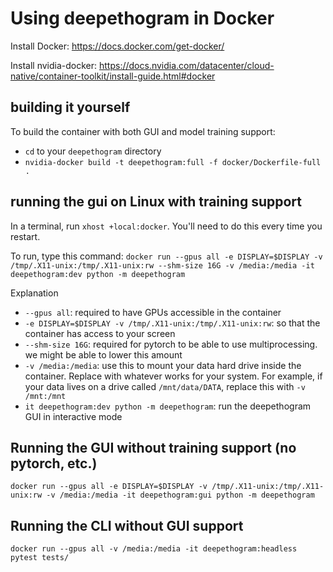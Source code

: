 # Using deepethogram in Docker
Install Docker: https://docs.docker.com/get-docker/

Install nvidia-docker: https://docs.nvidia.com/datacenter/cloud-native/container-toolkit/install-guide.html#docker

## building it yourself
To build the container with both GUI and model training support: 
* `cd` to your `deepethogram` directory
* `nvidia-docker build -t deepethogram:full -f docker/Dockerfile-full . `

## running the gui on Linux with training support
In a terminal, run `xhost +local:docker`. You'll need to do this every time you restart. 

To run, type this command: `docker run --gpus all -e DISPLAY=$DISPLAY -v /tmp/.X11-unix:/tmp/.X11-unix:rw --shm-size 16G -v /media:/media -it deepethogram:dev python -m deepethogram`

Explanation
* `--gpus all`: required to have GPUs accessible in the container
* `-e DISPLAY=$DISPLAY -v /tmp/.X11-unix:/tmp/.X11-unix:rw`: so that the container has access to your screen
* `--shm-size 16G`: required for pytorch to be able to use multiprocessing. we might be able to lower this amount
* `-v /media:/media`: use this to mount your data hard drive inside the container. Replace with whatever works for your system. For example, if your data lives on a drive called `/mnt/data/DATA`, replace this with `-v /mnt:/mnt`
* `it deepethogram:dev python -m deepethogram`: run the deepethogram GUI in interactive mode

## Running the GUI without training support (no pytorch, etc.)
`docker run --gpus all -e DISPLAY=$DISPLAY -v /tmp/.X11-unix:/tmp/.X11-unix:rw -v /media:/media -it deepethogram:gui python -m deepethogram`

## Running the CLI without GUI support
`docker run --gpus all -v /media:/media -it deepethogram:headless pytest tests/`